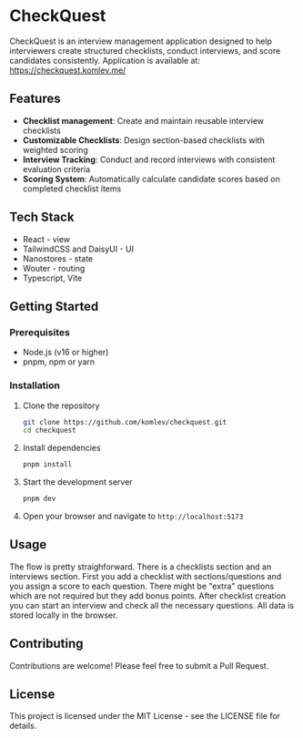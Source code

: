 # CheckQuest

CheckQuest is an interview management application designed to help interviewers create structured checklists, conduct interviews, and score candidates consistently.
Application is available at: https://checkquest.komlev.me/

## Features

- **Checklist management**: Create and maintain reusable interview checklists
- **Customizable Checklists**: Design section-based checklists with weighted scoring
- **Interview Tracking**: Conduct and record interviews with consistent evaluation criteria
- **Scoring System**: Automatically calculate candidate scores based on completed checklist items

## Tech Stack

- React - view
- TailwindCSS and DaisyUI - UI
- Nanostores - state
- Wouter - routing
- Typescript, Vite

## Getting Started

### Prerequisites

- Node.js (v16 or higher)
- pnpm, npm or yarn

### Installation

1. Clone the repository

   ```bash
   git clone https://github.com/komlev/checkquest.git
   cd checkquest
   ```

2. Install dependencies

   ```bash
   pnpm install
   ```

3. Start the development server

   ```bash
   pnpm dev
   ```

4. Open your browser and navigate to `http://localhost:5173`

## Usage

The flow is pretty straighforward. There is a checklists section and an interviews section.
First you add a checklist with sections/questions and you assign a score to each question. There might be "extra" questions which are not required but they add bonus points.
After checklist creation you can start an interview and check all the necessary questions.
All data is stored locally in the browser.

## Contributing

Contributions are welcome! Please feel free to submit a Pull Request.

## License

This project is licensed under the MIT License - see the LICENSE file for details.
